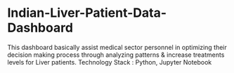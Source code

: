 # Indian-Liver-Patient-Data-Dashboard
This dashboard basically assist medical sector personnel in optimizing their decision making process through analyzing patterns & increase treatments levels for Liver patients.
Technology Stack : Python, Jupyter Notebook
